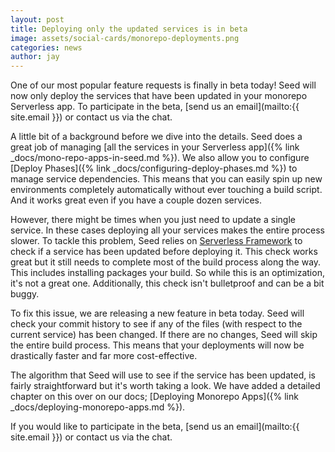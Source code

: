 ```yaml
---
layout: post
title: Deploying only the updated services is in beta
image: assets/social-cards/monorepo-deployments.png
categories: news
author: jay
---
```


One of our most popular feature requests is finally in beta today! Seed will now only deploy the services that have been updated in your monorepo Serverless app. To participate in the beta, [send us an email](mailto:{{ site.email }}) or contact us via the chat.

A little bit of a background before we dive into the details. Seed does a great job of managing [all the services in your Serverless app]({% link _docs/mono-repo-apps-in-seed.md %}). We also allow you to configure [Deploy Phases]({% link _docs/configuring-deploy-phases.md %}) to manage service dependencies. This means that you can easily spin up new environments completely automatically without ever touching a build script. And it works great even if you have a couple dozen services. 

However, there might be times when you just need to update a single service. In these cases deploying all your services makes the entire process slower. To tackle this problem, Seed relies on [Serverless Framework](https://serverless.com) to check if a service has been updated before deploying it. This check works great but it still needs to complete most of the build process along the way. This includes installing packages your build. So while this is an optimization, it's not a great one. Additionally, this check isn't bulletproof and can be a bit buggy.

To fix this issue, we are releasing a new feature in beta today. Seed will check your commit history to see if any of the files (with respect to the current service) has been changed. If there are no changes, Seed will skip the entire build process. This means that your deployments will now be drastically faster and far more cost-effective.

The algorithm that Seed will use to see if the service has been updated, is fairly straightforward but it's worth taking a look. We have added a detailed chapter on this over on our docs; [Deploying Monorepo Apps]({% link _docs/deploying-monorepo-apps.md %}).

If you would like to participate in the beta, [send us an email](mailto:{{ site.email }}) or contact us via the chat.
